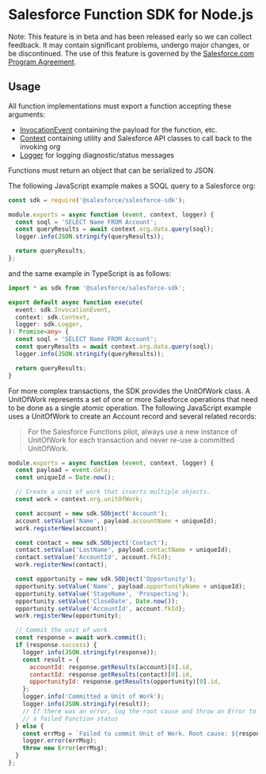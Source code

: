 # Salesforce Function SDK for Node.js

Note: This feature is in beta and has been released early so we can collect feedback. It may contain significant problems, undergo major changes, or be discontinued. The use of this feature is governed by the [Salesforce.com Program Agreement](https://trailblazer.me/terms?lan=en).

## Usage

All function implementations must export a function accepting these arguments:

- [InvocationEvent](docs/classes/invocationevent.md) containing the payload for the function, etc.
- [Context](docs/classes/context.md) containing utility and Salesforce API classes to call back to the invoking org
- [Logger](https://forcedotcom.github.io/sfdx-core/classes/logger.html) for logging diagnostic/status messages

Functions must return an object that can be serialized to JSON.

The following JavaScript example makes a SOQL query to a Salesforce org:

```js
const sdk = require('@salesforce/salesforce-sdk');

module.exports = async function (event, context, logger) {
  const soql = 'SELECT Name FROM Account';
  const queryResults = await context.org.data.query(soql);
  logger.info(JSON.stringify(queryResults));

  return queryResults;
};
```

and the same example in TypeScript is as follows:

```ts
import * as sdk from '@salesforce/salesforce-sdk';

export default async function execute(
  event: sdk.InvocationEvent,
  context: sdk.Context,
  logger: sdk.Logger,
): Promise<any> {
  const soql = 'SELECT Name FROM Account';
  const queryResults = await context.org.data.query(soql);
  logger.info(JSON.stringify(queryResults));

  return queryResults;
}
```

For more complex transactions, the SDK provides the UnitOfWork class. A UnitOfWork represents a set of one or more Salesforce operations that need to be done as a single atomic operation. The following JavaScript example uses a UnitOfWork to create an Account record and several related records:

> For the Salesforce Functions pilot, always use a new instance of UnitOfWork for each transaction and never re-use a committed UnitOfWork.

```js
module.exports = async function (event, context, logger) {
  const payload = event.data;
  const uniqueId = Date.now();

  // Create a unit of work that inserts multiple objects.
  const work = context.org.unitOfWork;

  const account = new sdk.SObject('Account');
  account.setValue('Name', payload.accountName + uniqueId);
  work.registerNew(account);

  const contact = new sdk.SObject('Contact');
  contact.setValue('LastName', payload.contactName + uniqueId);
  contact.setValue('AccountId', account.fkId);
  work.registerNew(contact);

  const opportunity = new sdk.SObject('Opportunity');
  opportunity.setValue('Name', payload.opportunityName + uniqueId);
  opportunity.setValue('StageName', 'Prospecting');
  opportunity.setValue('CloseDate', Date.now());
  opportunity.setValue('AccountId', account.fkId);
  work.registerNew(opportunity);

  // Commit the unit of work.
  const response = await work.commit();
  if (response.success) {
    logger.info(JSON.stringify(response));
    const result = {
      accountId: response.getResults(account)[0].id,
      contactId: response.getResults(contact)[0].id,
      opportunityId: response.getResults(opportunity)[0].id,
    };
    logger.info('Committed a Unit of Work');
    logger.info(JSON.stringify(result));
    // If there was an error, log the root cause and throw an Error to indicate
    // a failed Function status
  } else {
    const errMsg = `Failed to commit Unit of Work. Root cause: ${response.rootCause}`;
    logger.error(errMsg);
    throw new Error(errMsg);
  }
};
```
